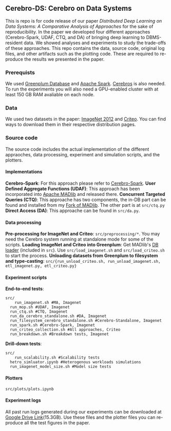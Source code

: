 ## Cerebro-DS: Cerebro on Data Systems
This is repo is for code release of our paper *Distributed Deep Learning on Data Systems: A Comparative Analysis of Approaches* for the sake of reproducibility. In the paper we developed four different approaches (Cerebro-Spark, UDAF, CTQ, and DA) of bringing deep learning to DBMS-resident data. We showed analyses and experiments to study the trade-offs of these approaches. This repo contains the data, source code, original log files, and other artifacts such as the plotting code. These are required to re-produce the results we presented in the paper.

### Prerequists
We used [Greenplum Database](https://greenplum.org/) and [Apache Spark](https://spark.apache.org/). [Cerebros](https://github.com/ADALabUCSD/cerebro-system) is also needed. To run the experiments you will also need a GPU-enabled cluster with at least 150 GB RAM avaliable on each node. 

### Data

We used two datasets in the paper: [ImageNet 2012](http://image-net.org/challenges/LSVRC/2012/) and [Criteo](http://labs.criteo.com/2013/12/download-terabyte-click-logs/). You can find ways to download them in their respective distribution pages.

### Source code
The source code includes the actual implementation of the different appraoches, data processing, experiment and simulation scripts, and the plotters.
#### Implementations
**Cerebro-Spark**: For this approach please refer to [Cerebro-Spark](https://github.com/ADALabUCSD/cerebro-system).
**User Defined Aggregate Functions (UDAF)**: This approach has been incorporated into [Apache MADlib](https://github.com/apache/madlib) and released there.
**Concurrent Targeted Queries (CTQ)**: This approache has two components, the in-DB part can be found and installed from my [Fork of MADlib](https://github.com/makemebitter/madlib/tree/cerebro). The other part is at `src/ctq.py`
**Direct Access (DA)**: This approache can be found in `src/da.py`.
#### Data processing
**Pre-processing for ImageNet and Criteo**: `src/preprocessing/*`. You may need the Cerebro system running at standalone mode for some of the scripts.
**Loading ImageNet and Criteo into Greenplum**: Get MADlib's [DB loader](https://github.com/apache/madlib-site/tree/asf-site/community-artifacts/Deep-learning) (included in `src`). Use `src/load_imagenet.sh` and `src/load_criteo.sh` to start the process.
**Unloading datasets from Greenplum to filesystem and type-casting**: `src/{run_unload_criteo.sh, run_unload_imagenet.sh, etl_imagenet.py, etl_criteo.py}`
#### Experiment scripts
**End-to-end tests**:
```
src/
	run_imagenet.sh #MA, Imagenet
  run_mop.sh #UDAF, Imagenet
  run_ctq.sh #CTQ, Imagenet
  run_da_cerebro_standalone.sh #DA, Imagenet
  run_filesystem_cerebro_standalone.sh #Cerebro-Standalone, Imagenet
  run_spark.sh #Cerebro-Spark, Imagenet
  run_criteo_collection.sh #All approaches, Criteo
  run_breakdown.sh #Breakdown tests, Imagenet
```
**Drill-down tests**:
```
src/
	run_scalability.sh #Scalability tests
  hetro_simluator.ipynb #Heterogenous workloads simulations
  run_imagenet_model_size.sh #Model size tests
```
#### Plotters
`src/plots/plots.ipynb`

#### Experiment logs
All past run logs generated during our experiments can be downloaded at [Google Drive Link]()(15.3GB). Use these files and the plotter files you can re-produce all the test figures in the paper.


